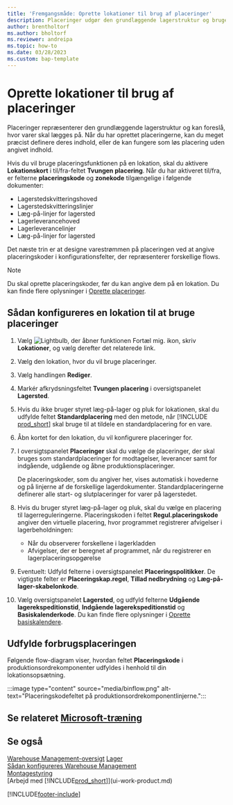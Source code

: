 ```yaml
---
title: 'Fremgangsmåde: Oprette lokationer til brug af placeringer'
description: Placeringer udgør den grundlæggende lagerstruktur og bruges til at fremsætte forslag om placeringen af varer.
author: brentholtorf
ms.author: bholtorf
ms.reviewer: andreipa
ms.topic: how-to
ms.date: 03/28/2023
ms.custom: bap-template
---
```


# <a name="set-up-locations-to-use-bins"></a><a name="set-up-locations-to-use-bins"></a>Oprette lokationer til brug af placeringer

Placeringer repræsenterer den grundlæggende lagerstruktur og kan foreslå, hvor varer skal lægges på. Når du har oprettet placeringerne, kan du meget præcist definere deres indhold, eller de kan fungere som løs placering uden angivet indhold.

Hvis du vil bruge placeringsfunktionen på en lokation, skal du aktivere **Lokationskort** i til/fra-feltet **Tvungen placering**. Når du har aktiveret til/fra, er felterne **placeringskode** og **zonekode** tilgængelige i følgende dokumenter:

* Lagerstedskvitteringshoved
* Lagerstedskvitteringslinjer
* Læg-på-linjer for lagersted
* Lagerleverancehoved
* Lagerleverancelinjer
* Læg-på-linjer for lagersted

Det næste trin er at designe varestrømmen på placeringen ved at angive placeringskoder i konfigurationsfelter, der repræsenterer forskellige flows.  

> [!NOTE]  
> Du skal oprette placeringskoder, før du kan angive dem på en lokation. Du kan finde flere oplysninger i [Oprette placeringer](warehouse-how-to-create-individual-bins.md).  

## <a name="to-set-up-a-location-to-use-bins"></a><a name="to-set-up-a-location-to-use-bins"></a>Sådan konfigureres en lokation til at bruge placeringer

1. Vælg ![Lightbulb, der åbner funktionen Fortæl mig.](media/ui-search/search_small.png "Fortæl mig, hvad du vil foretage dig") ikon, skriv **Lokationer**, og vælg derefter det relaterede link.  
2. Vælg den lokation, hvor du vil bruge placeringer.  
3. Vælg handlingen **Rediger**.  
4. Markér afkrydsningsfeltet **Tvungen placering** i oversigtspanelet **Lagersted**.  
5. Hvis du ikke bruger styret læg-på-lager og pluk for lokationen, skal du udfylde feltet **Standardplacering** med den metode, når [!INCLUDE [prod_short](includes/prod_short.md)] skal bruge til at tildele en standardplacering for en vare.  
6. Åbn kortet for den lokation, du vil konfigurere placeringer for.
7. I oversigtspanelet **Placeringer** skal du vælge de placeringer, der skal bruges som standardplaceringer for modtagelser, leverancer samt for indgående, udgående og åbne produktionsplaceringer.  

    De placeringskoder, som du angiver her, vises automatisk i hovederne og på linjerne af de forskellige lagerdokumenter. Standardplaceringerne definerer alle start- og slutplaceringer for varer på lagerstedet.  
8. Hvis du bruger styret læg-på-lager og pluk, skal du vælge en placering til lagerreguleringerne. Placeringskoden i feltet **Regul.placeringskode** angiver den virtuelle placering, hvor programmet registrerer afvigelser i lagerbeholdningen:

    * Når du observerer forskellene i lagerkladden
    * Afvigelser, der er beregnet af programmet, når du registrerer en lagerplaceringsopgørelse  
9. Eventuelt: Udfyld felterne i oversigtspanelet **Placeringspolitikker**. De vigtigste felter er **Placeringskap.regel**, **Tillad nedbrydning** og **Læg-på-lager-skabelonkode**.  
10. Vælg oversigtspanelet **Lagersted**, og udfyld felterne **Udgående lagerekspeditionstid**, **Indgående lagerekspeditionstid** og **Basiskalenderkode**. Du kan finde flere oplysninger i [Oprette basiskalendere](across-how-to-assign-base-calendars.md).

## <a name="fill-in-the-consumption-bin"></a><a name="fill-in-the-consumption-bin"></a>Udfylde forbrugsplaceringen

Følgende flow-diagram viser, hvordan feltet **Placeringskode** i produktionsordrekomponenter udfyldes i henhold til din lokationsopsætning.

:::image type="content" source="media/binflow.png" alt-text="Placeringskodefeltet på produktionsordrekomponentlinjerne.":::

## <a name="see-related-microsoft-training"></a><a name="see-related-microsoft-training"></a>Se relateret [Microsoft-træning](/training/modules/configure-bins-location/)

## <a name="see-also"></a><a name="see-also"></a>Se også

[Warehouse Management-oversigt](design-details-warehouse-management.md)
[Lager](inventory-manage-inventory.md)  
[Sådan konfigureres Warehouse Management](warehouse-setup-warehouse.md)  
[Montagestyring](assembly-assemble-items.md)  
[Arbejd med [!INCLUDE[prod_short](includes/prod_short.md)]](ui-work-product.md)

[!INCLUDE[footer-include](includes/footer-banner.md)]
